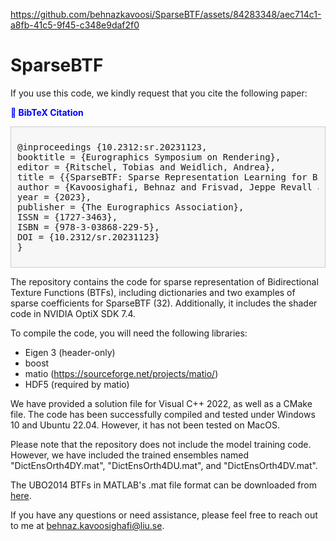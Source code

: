 



https://github.com/behnazkavoosi/SparseBTF/assets/84283348/aec714c1-a8fb-41c5-9f45-c348e9daf2f0

# SparseBTF

If you use this code, we kindly request that you cite the following paper:

<strong style="color: blue;">🔖 BibTeX Citation</strong>

<div style="background-color: #F7F7F7; padding: 10px; border: 1px solid #CCCCCC;">
<pre>
@inproceedings {10.2312:sr.20231123,
booktitle = {Eurographics Symposium on Rendering},
editor = {Ritschel, Tobias and Weidlich, Andrea},
title = {{SparseBTF: Sparse Representation Learning for Bidirectional Texture Functions}},
author = {Kavoosighafi, Behnaz and Frisvad, Jeppe Revall and Hajisharif, Saghi and Unger, Jonas and Miandji, Ehsan},
year = {2023},
publisher = {The Eurographics Association},
ISSN = {1727-3463},
ISBN = {978-3-03868-229-5},
DOI = {10.2312/sr.20231123}
}
</pre>
</div>

The repository contains the code for sparse representation of Bidirectional Texture Functions (BTFs), including dictionaries and two examples of sparse coefficients for SparseBTF (32). Additionally, it includes the shader code in NVIDIA OptiX SDK 7.4. 

To compile the code, you will need the following libraries:

- Eigen 3 (header-only)
- boost
- matio (https://sourceforge.net/projects/matio/)
- HDF5 (required by matio)

We have provided a solution file for Visual C++ 2022, as well as a CMake file. The code has been successfully compiled and tested under Windows 10 and Ubuntu 22.04. However, it has not been tested on MacOS.

Please note that the repository does not include the model training code. However, we have included the trained ensembles named "DictEnsOrth4DY.mat", "DictEnsOrth4DU.mat", and "DictEnsOrth4DV.mat".

The UBO2014 BTFs in MATLAB's .mat file format can be downloaded from [here](https://drive.google.com/drive/folders/1oNZwiEGflB37xJMqgZuSLImaonAzrm_I?usp=sharing).

If you have any questions or need assistance, please feel free to reach out to me at behnaz.kavoosighafi@liu.se.
